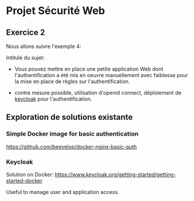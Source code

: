 # Projet Sécurité Web

## Exercice 2

Nous allons suivre l'exemple 4:

Intitulé du sujet:

- Vous pouvez mettre en place une petite application Web dont l'authentification a été mis en oeuvre manuellement avec faiblesse pour la mise en place de règles sur l'authentification.

- contre mesure possible, utilisation d'openid connect, déploiement de [keycloak](https://www.keycloak.org/) pour l'authentification.

## Exploration de solutions existante

### Simple Docker image for basic authentication

https://github.com/beevelop/docker-nginx-basic-auth

### Keycloak

Solution on Docker: 
https://www.keycloak.org/getting-started/getting-started-docker

Useful to manage user and application access.


